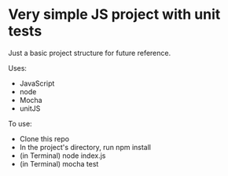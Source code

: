 # Very simple JS project with unit tests
Just a basic project structure for future reference. 

Uses:
* JavaScript
* node
* Mocha
* unitJS

To use:
* Clone this repo
* In the project's directory, run npm install
* (in Terminal) node index.js
* (in Terminal) mocha test 